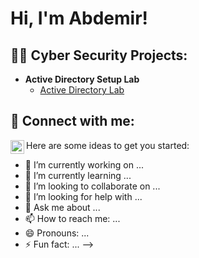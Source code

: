 <h1>Hi, I'm Abdemir! 

<h2>👨‍💻 Cyber Security Projects:</h2>

- <b>Active Directory Setup Lab</b>
  - [Active Directory Lab](https://github.com/Abdemir-R/ActiveDirectoryLab/tree/main)




<h2> 🤳 Connect with me:</h2>


[<img align="left" alt="abdemir-rivera | LinkedIn" width="22px" src="https://cdn.jsdelivr.net/npm/simple-icons@v3/icons/linkedin.svg" />][linkedin]



[linkedin]: https://www.linkedin.com/in/abdemir-rivera/




Here are some ideas to get you started:

- 🔭 I’m currently working on ...
- 🌱 I’m currently learning ...
- 👯 I’m looking to collaborate on ...
- 🤔 I’m looking for help with ...
- 💬 Ask me about ...
- 📫 How to reach me: ...
- 😄 Pronouns: ...
- ⚡ Fun fact: ...
-->

